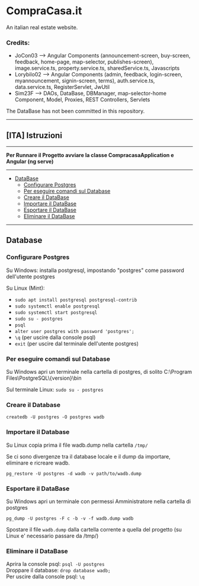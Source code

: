 # CompraCasa.it

An italian real estate website. 

### Credits:
- JoCon03 --> Angular Components (announcement-screen, buy-screen, feedback, home-page, map-selector, publishes-screen), image.service.ts, property.service.ts, sharedService.ts, Javascripts
- Lorybilo02 --> Angular Components (admin, feedback, login-screen, myannouncement, signin-screen, terms), auth.service.ts, data.service.ts, RegisterServlet, JwUtil
- Sim23F --> DAOs, DataBase, DBManager, map-selector-home Component, Model, Proxies, REST Controllers, Servlets 

The DataBase has not been committed in this repository.

---
## [ITA] Istruzioni

---
__Per Runnare il Progetto avviare la classe CompracasaApplication e Angular (ng serve)__

---
- [DataBase](#database)
  - [Configurare Postgres](#configurare-postgres)  
  - [Per eseguire comandi sul Database](#per-eseguire-comandi-sul-database)
  - [Creare il DataBase](#creare-il-database)
  - [Importare il DataBase](#importare-il-database)
  - [Esportare il DataBase](#esportare-il-database)
  - [Eliminare il DataBase](#eliminare-il-database)

---

## Database

### Configurare Postgres
Su Windows: installa postgresql, impostando "postgres" come password dell'utente postgres  

Su Linux (Mint):
- `sudo apt install postgresql postgresql-contrib`
- `sudo systemctl enable postgresql`
- `sudo systemctl start postgresql`
- `sudo su - postgres`
- `psql`
- `alter user postgres with password 'postgres';`
- `\q` (per uscire dalla console psql)
- `exit` (per uscire dal terminale dell'utente postgres)

### Per eseguire comandi sul Database
Su Windows apri un terminale nella cartella di postgres, di solito C:\Program Files\PostgreSQL\\{version}\bin  

Sul terminale Linux: `sudo su - postgres`

### Creare il Database 
`createdb -U postgres -O postgres wadb`

### Importare il Database
Su Linux copia prima il file wadb.dump nella cartella `/tmp/`   

Se ci sono divergenze tra il database locale e il dump da importare, eliminare e ricreare wadb.  

`pg_restore -U postgres -d wadb -v path/to/wadb.dump`  

### Esportare il DataBase
Su Windows apri un terminale con permessi Amministratore nella cartella di postgres    

`pg_dump -U postgres -F c -b -v -f wadb.dump wadb`  

Spostare il file `wadb.dump` dalla cartella corrente a quella del progetto (su Linux e' necessario passare da /tmp/) 

### Eliminare il DataBase
Aprira la console psql: `psql -U postgres`  
Droppare il database: `drop database wadb;`  
Per uscire dalla console psql: `\q`  
